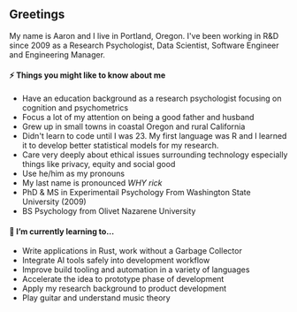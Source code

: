 ## Greetings
My name is Aaron and I live in Portland, Oregon.  I've been working in R&D since 2009 as a Research Psychologist, Data Scientist, Software Engineer and Engineering Manager.

#### ⚡ Things you might like to know about me
- Have an education background as a research psychologist focusing on cognition and psychometrics
- Focus a lot of my attention on being a good father and husband
- Grew up in small towns in coastal Oregon and rural California
- Didn't learn to code until I was 23.  My first language was R and I learned it to develop better statistical models for my research.
- Care very deeply about ethical issues surrounding technology especially things like privacy, equity and social good
- Use he/him as my pronouns
- My last name is pronounced _WHY rick_
- PhD & MS in Experimentail Psychology From Washington State University (2009)
- BS Psychology from Olivet Nazarene University

#### 🌱 I’m currently learning to...
- Write applications in Rust, work without a Garbage Collector
- Integrate AI tools safely into development workflow
- Improve build tooling and automation in a variety of languages
- Accelerate the idea to prototype phase of development
- Apply my research background to product development
- Play guitar and understand music theory
